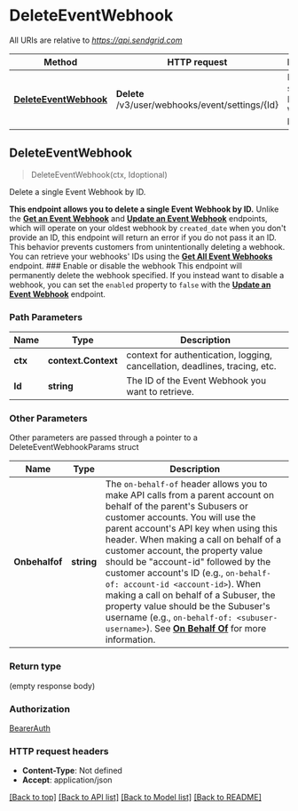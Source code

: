 # DeleteEventWebhook

All URIs are relative to *https://api.sendgrid.com*

Method | HTTP request | Description
------------- | ------------- | -------------
[**DeleteEventWebhook**](DeleteEventWebhook.md#DeleteEventWebhook) | **Delete** /v3/user/webhooks/event/settings/{Id} | Delete a single Event Webhook by ID.



## DeleteEventWebhook

> DeleteEventWebhook(ctx, Idoptional)

Delete a single Event Webhook by ID.

**This endpoint allows you to delete a single Event Webhook by ID.**  Unlike the [**Get an Event Webhook**](https://docs.sendgrid.com/api-reference/webhooks/get-an-event-webhook) and [**Update an Event Webhook**](https://docs.sendgrid.com/api-reference/webhooks/update-an-event-webhook) endpoints, which will operate on your oldest webhook by `created_date` when you don't provide an ID, this endpoint will return an error if you do not pass it an ID. This behavior prevents customers from unintentionally deleting a webhook. You can retrieve your webhooks' IDs using the [**Get All Event Webhooks**](https://docs.sendgrid.com/api-reference/webhooks/get-all-event-webhooks) endpoint.  ### Enable or disable the webhook  This endpoint will permanently delete the webhook specified. If you instead want to disable a webhook, you can set the `enabled` property to `false` with the [**Update an Event Webhook**](https://docs.sendgrid.com/api-reference/webhooks/update-an-event-webhook) endpoint.

### Path Parameters


Name | Type | Description
------------- | ------------- | -------------
**ctx** | **context.Context** | context for authentication, logging, cancellation, deadlines, tracing, etc.
**Id** | **string** | The ID of the Event Webhook you want to retrieve.

### Other Parameters

Other parameters are passed through a pointer to a DeleteEventWebhookParams struct


Name | Type | Description
------------- | ------------- | -------------
**Onbehalfof** | **string** | The `on-behalf-of` header allows you to make API calls from a parent account on behalf of the parent's Subusers or customer accounts. You will use the parent account's API key when using this header. When making a call on behalf of a customer account, the property value should be \"account-id\" followed by the customer account's ID (e.g., `on-behalf-of: account-id <account-id>`). When making a call on behalf of a Subuser, the property value should be the Subuser's username (e.g., `on-behalf-of: <subuser-username>`). See [**On Behalf Of**](https://docs.sendgrid.com/api-reference/how-to-use-the-sendgrid-v3-api/on-behalf-of) for more information.

### Return type

 (empty response body)

### Authorization

[BearerAuth](../README.md#BearerAuth)

### HTTP request headers

- **Content-Type**: Not defined
- **Accept**: application/json

[[Back to top]](#) [[Back to API list]](../README.md#documentation-for-api-endpoints)
[[Back to Model list]](../README.md#documentation-for-models)
[[Back to README]](../README.md)

